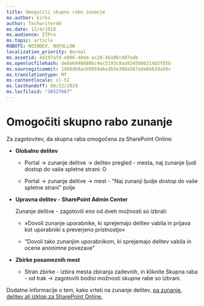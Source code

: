 ```yaml
---
title: Omogočiti skupno rabo zunanje
ms.author: kirks
author: Techwriter40
ms.date: 12/4/2018
ms.audience: ITPro
ms.topic: article
ROBOTS: NOINDEX, NOFOLLOW
localization_priority: Normal
ms.assetid: 4d197afd-e806-40ad-ac20-4b10bc497edb
ms.openlocfilehash: de0a6940680bc4ec5193c8aa9345b0b214b5fd5b
ms.sourcegitcommit: 1d98db8acb9959aba3b5e308a567ade6b62da56c
ms.translationtype: MT
ms.contentlocale: sl-SI
ms.lasthandoff: 08/22/2019
ms.locfileid: "36527667"
---
```

# <a name="enable-external-sharing"></a>Omogočiti skupno rabo zunanje

 Za zagotovitev, da skupna raba omogočena za SharePoint Online:
  
- **Globalno delitev**
    
  - Portal -\> zunanje delitve -\> delitev pregled - mesta, naj zunanje ljudi dostop do vaše spletne strani: O
    
  - Portal -\> zunanje delitve -\> mest - "Naj zunanji ljudje dostop do vaše spletne strani" polje
    
- **Upravna delitev - SharePoint Admin Center**
    
    Zunanje delitve - zagotovili eno od dveh možnosti so izbrali:
    
  - »Dovoli zunanje uporabnike, ki sprejemajo delitev vabila in prijava kot uporabniki s preverjeno pristnostjo«
    
  - "Dovoli tako zunanjim uporabnikom, ki sprejemajo delitev vabila in ocene anonimne povezave"
    
- **Zbirke posameznih mest**
    
  - Stran zbirke - izbira mesta zbiranja zadevnih, in kliknite Skupna raba - od trak -\> zagotoviti bodisi možnosti skupne rabe so izbrani.
    
Dodatne informacije o tem, kako vrteti na zunanje delitev, [pa zunanje, delitev ali izklop za SharePoint Online.](https://go.microsoft.com/fwlink/?linkid=2047681&amp;clcid=0x409)
  

